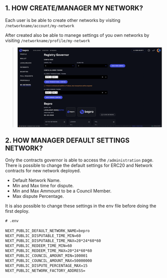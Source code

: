 ## 1. HOW CREATE/MANAGER MY NETWORK?

Each user is be able to create other networks by visiting `/networkname/account/my-network`

After created also be able to manege settings of you own networks by visiting `/networkname/profile/my-network`

> <img align="center" src="./docs/assets/network-settings-page.png" width="500"/>

## 2. HOW MANAGER DEFAULT SETTINGS NETWORK?

Only the contracts governor is able to access the `/administration` page. There is possible to change the default settings for ERC20 and Network contracts for new network deployed.

- Default Network Name.
- Min and Max time for dispute.
- Min and Max Ammount to be a Council Member.
- Max dispute Percentage.

It is also possible to change these settings in the env file before doing the first deploy.

```
# .env

NEXT_PUBLIC_DEFAULT_NETWORK_NAME=bepro
NEXT_PUBLIC_DISPUTABLE_TIME_MIN=60
NEXT_PUBLIC_DISPUTABLE_TIME_MAX=20*24*60*60
NEXT_PUBLIC_REDEEM_TIME_MIN=60
NEXT_PUBLIC_REDEEM_TIME_MAX=20*24*60*60
NEXT_PUBLIC_COUNCIL_AMOUNT_MIN=100001
NEXT_PUBLIC_COUNCIL_AMOUNT_MAX=50000000
NEXT_PUBLIC_DISPUTE_PERCENTAGE_MAX=15
NEXT_PUBLIC_NETWORK_FACTORY_ADDRESS=
```
